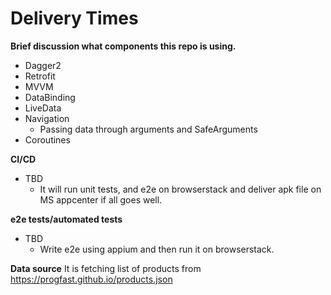 # Delivery Times
**Brief discussion what components this repo is using.**

- Dagger2
- Retrofit
- MVVM
- DataBinding
- LiveData
- Navigation
  - Passing data through arguments and SafeArguments
- Coroutines

**CI/CD**
- TBD
  - It will run unit tests, and e2e on browserstack and deliver apk file on MS appcenter if all goes well.


**e2e tests/automated tests**
- TBD
  - Write e2e using appium and then run it on browserstack.

**Data source**
It is fetching list of products from https://progfast.github.io/products.json
